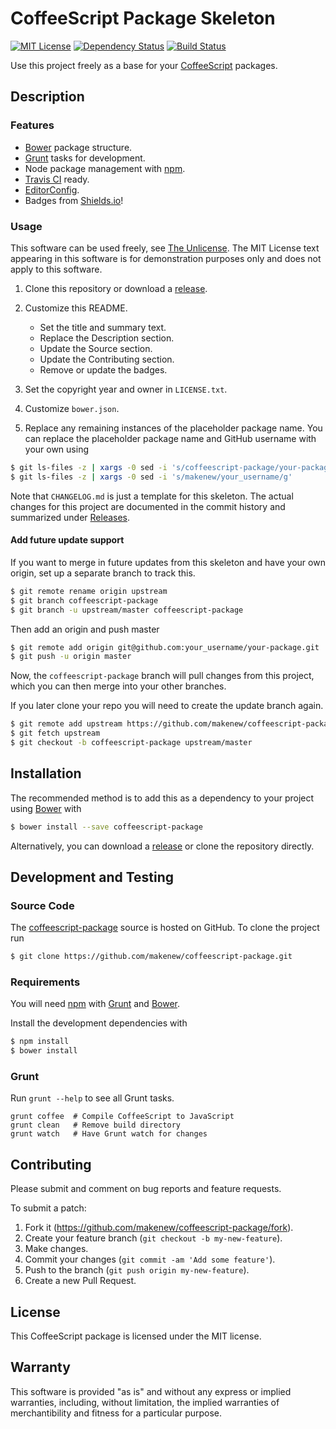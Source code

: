 # CoffeeScript Package Skeleton

<!--
[![Bower Version](https://img.shields.io/bower/v/coffeescript-package.svg)](http://bower.io/search/?q=coffeescript-package)
-->
[![MIT License](https://img.shields.io/badge/license-MIT-red.svg)](./LICENSE.txt)
[![Dependency Status](https://img.shields.io/gemnasium/makenew/coffeescript-package.svg)](https://gemnasium.com/makenew/coffeescript-package)
[![Build Status](https://img.shields.io/travis/makenew/coffeescript-package.svg)](https://travis-ci.org/makenew/coffeescript-package)

Use this project freely as a base for your [CoffeeScript] packages.

[CoffeeScript]: http://coffeescript.org/

## Description

### Features

* [Bower] package structure.
* [Grunt] tasks for development.
* Node package management with [npm].
* [Travis CI] ready.
* [EditorConfig].
* Badges from [Shields.io]!

[EditorConfig]: http://editorconfig.org/
[Grunt]: http://gruntjs.com/
[npm]: https://www.npmjs.com/
[Shields.io]: http://shields.io/
[Travis CI]: https://travis-ci.org/

### Usage

This software can be used freely, see [The Unlicense].
The MIT License text appearing in this software is for
demonstration purposes only and does not apply to this software.

1. Clone this repository or download a [release][Releases].

2. Customize this README.
   - Set the title and summary text.
   - Replace the Description section.
   - Update the Source section.
   - Update the Contributing section.
   - Remove or update the badges.

3. Set the copyright year and owner in `LICENSE.txt`.

4. Customize `bower.json`.

5. Replace any remaining instances of the placeholder package name.
   You can replace the placeholder package name and GitHub username
   with your own using

```bash
$ git ls-files -z | xargs -0 sed -i 's/coffeescript-package/your-package/g'
$ git ls-files -z | xargs -0 sed -i 's/makenew/your_username/g'
```

Note that `CHANGELOG.md` is just a template for this skeleton.
The actual changes for this project are documented in the commit history
and summarized under [Releases].

[Releases]: https://github.com/makenew/coffeescript-package/releases
[The Unlicense]: http://unlicense.org/UNLICENSE

#### Add future update support

If you want to merge in future updates from this skeleton and have your own origin,
set up a separate branch to track this.

```bash
$ git remote rename origin upstream
$ git branch coffeescript-package
$ git branch -u upstream/master coffeescript-package
```

Then add an origin and push master

```bash
$ git remote add origin git@github.com:your_username/your-package.git
$ git push -u origin master
```

Now, the `coffeescript-package` branch will pull changes from this project,
which you can then merge into your other branches.

If you later clone your repo you will need to create the update branch again.

```bash
$ git remote add upstream https://github.com/makenew/coffeescript-package.git
$ git fetch upstream
$ git checkout -b coffeescript-package upstream/master
```

## Installation

The recommended method is to add this as a dependency
to your project using [Bower] with

```bash
$ bower install --save coffeescript-package
```

Alternatively, you can download a [release][Releases]
or clone the repository directly.

## Development and Testing

### Source Code

The [coffeescript-package](https://github.com/makenew/coffeescript-package)
source is hosted on GitHub.
To clone the project run

```bash
$ git clone https://github.com/makenew/coffeescript-package.git
```

### Requirements

You will need [npm] with [Grunt] and [Bower].

Install the development dependencies with

```bash
$ npm install
$ bower install
```

### Grunt

Run `grunt --help` to see all Grunt tasks.

```
grunt coffee  # Compile CoffeeScript to JavaScript
grunt clean   # Remove build directory
grunt watch   # Have Grunt watch for changes
```

[Bower]: http://bower.io/
[Grunt]: http://gruntjs.com/
[npm]: https://www.npmjs.com/

## Contributing

Please submit and comment on bug reports and feature requests.

To submit a patch:

1. Fork it (https://github.com/makenew/coffeescript-package/fork).
2. Create your feature branch (`git checkout -b my-new-feature`).
3. Make changes.
4. Commit your changes (`git commit -am 'Add some feature'`).
5. Push to the branch (`git push origin my-new-feature`).
6. Create a new Pull Request.

## License

This CoffeeScript package is licensed under the MIT license.

## Warranty

This software is provided "as is" and without any express or
implied warranties, including, without limitation, the implied
warranties of merchantibility and fitness for a particular
purpose.
